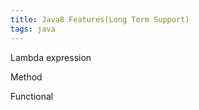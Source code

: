 ```yaml
---
title: Java8 Features(Long Term Support)
tags: java
---
```


Lambda expression

Method

Functional 